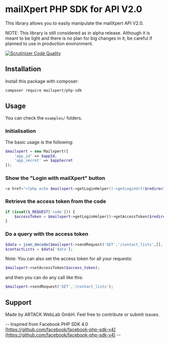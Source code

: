 # mailXpert PHP SDK for API V2.0

This library allows you to easily manipulate the mailXpert API V2.0.

NOTE: This library is still considered as in alpha release. Although it is meant to be light and there is no plan for big changes in it, be careful if planned to use in production environment.

[![Scrutinizer Code Quality](https://scrutinizer-ci.com/g/mailXpert/mailxpert-php-sdk/badges/quality-score.png?b=master)](https://scrutinizer-ci.com/g/mailXpert/mailxpert-php-sdk/?branch=master)


## Installation

Install this package with composer:

```bash
composer require mailxpert/php-sdk
```

## Usage

You can check the ```examples/``` folders.

### Initialisation

The basic usage is the following:

```php
$mailxpert = new Mailxpert([
    'app_id' => $appId,
    'app_secret' => $appSecret 
]);
```

### Show the "Login with mailXpert" button

```php
<a href="<?php echo $mailxpert->getLoginHelper()->getLoginUrl($redirectUrl); ?>">Login with mailXpert</a>
```

### Retrieve the access token from the code

```php
if (isset($_REQUEST['code'])) {
    $accessToken = $mailxpert->getLoginHelper()->getAccessToken($redirectUrl);
}
```

### Do a query with the access token

```php
$data = json_decode($mailxpert->sendRequest('GET','/contact_lists',[], $accessToken), true);
$contactLists = $data['data'];
```

Note: You can also set the access token for all your requests:

```php
$mailxpert->setAccessToken($access_token);
```

and then you can do any call like this:

```php
$mailxpert->sendRequest('GET','/contact_lists');
```

## Support

Made by ARTACK WebLab GmbH. Feel free to contribute or submit issues.


-- Inspired from Facebook PHP SDK 4.0 [https://github.com/facebook/facebook-php-sdk-v4](https://github.com/facebook/facebook-php-sdk-v4) --
